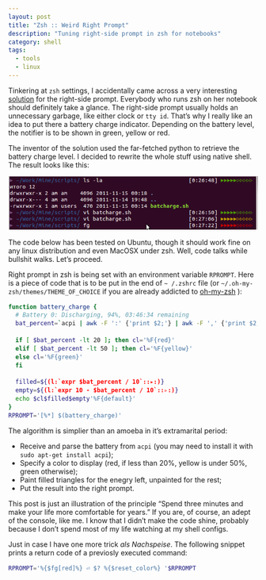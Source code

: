 ```yaml
---
layout: post
title: "Zsh :: Weird Right Prompt"
description: "Tuning right-side prompt in zsh for notebooks"
category: shell
tags:
  - tools
  - linux
---
```

Tinkering at `zsh` settings, I accidentally came across a very interesting [solution](http://stevelosh.com/blog/2010/02/my-extravagant-zsh-prompt/) for the right-side prompt. Everybody who runs zsh on her notebook should definitely take a glance. The right-side prompt usually holds an unnecessary garbage, like either clock or `tty id`. That’s why I really like an idea to put there a battery charge indicator. Depending on the battery level, the notifier is to be shown in green, yellow or red. 

The inventor of the solution used the far-fetched python to retrieve the battery charge level. I decided to rewrite the whole stuff using native shell. The result looks like this:

<img src="/img/shell-color-prompt-battery.png" alt="Shell terminal window with battery charge indicator in the prompt">

The code below has been tested on Ubuntu, though it should work fine on any linux distribution and even MacOSX under zsh. Well, code talks while bullshit walks. Let’s proceed.

Right prompt in zsh is being set with an environment variable `RPROMPT`. Here is a piece of code that is to be put in the end of `~ /.zshrc` file (or `~/.oh-my-zsh/themes/THEME_OF_CHOICE` if you are already addicted to [oh-my-zsh](https://github.com/robbyrussell/oh-my-zsh) ):

```bash
function battery_charge {
  # Battery 0: Discharging, 94%, 03:46:34 remaining
  bat_percent=`acpi | awk -F ':' {'print $2;'} | awk -F ',' {'print $2;'} | sed -e "s/\s//" -e "s/%.*//"`

  if [ $bat_percent -lt 20 ]; then cl='%F{red}'
  elif [ $bat_percent -lt 50 ]; then cl='%F{yellow}'
  else cl='%F{green}'
  fi

  filled=${(l:`expr $bat_percent / 10`::▸:)}
  empty=${(l:`expr 10 - $bat_percent / 10`::▹:)}
  echo $cl$filled$empty'%F{default}'
}
RPROMPT='[%*] $(battery_charge)'
```

The algorithm is simplier than an amoeba in it’s extramarital period:
- Receive and parse the battery from `acpi` (you may need to install it with `sudo apt-get install acpi`);
- Specify a color to display (red, if less than 20%, yellow is under 50%, green otherwise);
- Paint filled triangles for the enegry left, unpainted for the rest;
- Put the result into the right prompt.

This post is just an illustration of the principle “Spend three minutes and make your life more comfortable for years.” If you are, of course, an adept of the console, like me. I know that I didn’t make the code shine, probably because I don’t spend most of my life watching at my shell configs.

Just in case I have one more trick *als Nachspeise*. The following snippet prints a return code of a previosly executed command:

```bash
RPROMPT='%{$fg[red]%} ⏎ $? %{$reset_color%} '$RPROMPT
```
